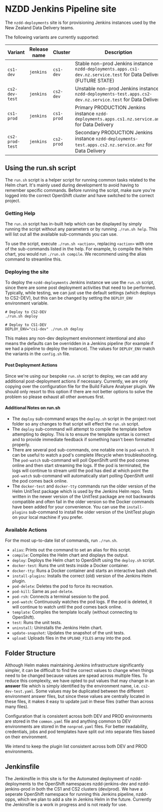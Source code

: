 # NZDD Jenkins Pipeline site

The `nzdd-deployments` site is for provisioning Jenkins instances used by the New Zealand Data Delivery teams.

The following variants are currently supported:

| Variant          | Release name   | Cluster    | Description                                                                                                         |
| ---------------- | -------------- | ---------- | ------------------------------------------------------------------------------------------------------------------- |
| `cs1-dev`        | `jenkins`      | `cs1-dev`  | Stable non-prod Jenkins instance `nzdd-deployments.apps.cs1-dev.nz.service.test` for Data Delivery (FUTURE STATE)   |
| `cs2-dev-test`   | `jenkins`      | `cs2-dev`  | Unstable non-prod Jenkins instance `nzdd-deployments-test.apps.cs2-dev.nz.service.test` for Data Delivery           |
| `cs1-prod`       | `jenkins`      | `cs1-prod` | Primary PRODUCTION Jenkins instance `nzdd-deployments.apps.cs1.nz.service.anz` for Data Delivery                    |
| `cs2-prod-test`  | `jenkins`      | `cs2-prod` | Secondary PRODUCTION Jenkins instance `nzdd-deployments-test.apps.cs2.nz.service.anz` for Data Delivery             |

## Using the run.sh script

The `run.sh` script is a helper script for running common tasks related to the Helm chart. It's mainly used during development to avoid having to remember specific commands. Before running the script, make sure you're logged into the correct OpenShift cluster and have switched to the correct project.

### Getting Help

The `run.sh` script has in-built help which can be displayed by simply running the script without any parameters or by running `./run.sh help`. This will list out all the available sub-commands you can use.

To use the script, execute `./run.sh <action>`, replacing `<action>` with one of the sub-commands listed in the help. For example, to compile the Helm chart, you would run `./run.sh compile`. We recommend using the alias command to streamline this.

### Deploying the site

To deploy the `nzdd-deployments` Jenkins instance we use the `run.sh` script, since there are some post deployment activities that need to be performed. Typically, while testing, we can just use the default settings (which deploys to CS2-DEV), but this can be changed by setting the `DEPLOY_ENV` environment variable.

```shell
# Deploy to CS2-DEV
./run.sh deploy

# Deploy to CS1-DEV
DEPLOY_ENV="cs1-dev" ./run.sh deploy
```

This makes any non-dev deployment environment intentional and also means the defaults can be overridden in a Jenkins pipeline (for example if we had a pipeline to deploy the instance). The values for `DEPLOY_ENV` match the variants in the `config.sh` file.

#### Post Deployment Actions

Since we're using our bespoke `run.sh` script to deploy, we can add any additional post-deployment actions if necessary. Currently, we are only copying over the configuration file for the Build Failure Analyser plugin. We should only resort to this option if there are not better options to solve the problem so please exhaust all other avenues first.

#### Additional Notes on run.sh

- The `deploy` sub-command wraps the `deploy.sh` script in the project root folder so any changes to that script will effect the `run.sh` script.
- The `deploy` sub-command will attempt to compile the template before attempting to deploy. This is to ensure the template syntax is correct and to provide immediate feedback if something hasn't been formatted properly.
- There are several pod sub-commands, one notable one is `pod-watch`. It can be useful to watch a pod's complete lifecycle when troubleshooting. The `pod-watch` sub-command will poll OpenShift until the pod comes online and then start streaming the logs. If the pod is terminated, the logs will continue to stream until the pod has died at which point the `pod-watch` sub-command will automatically start polling OpenShift until the pod comes back online.
- The `docker-test` and `docker-tty` commands run the older version of the Helm UnitTest package which is used by the Jenkins Helm repo. Tests written in the newer version of the UnitTest package are not backwards compatible and often fail in the older version so the Docker commands have been added for your convenience. You can use the `install-plugins` sub-command to install the older version of the UnitTest plugin on your local machine if you prefer.


### Available Actions

For the most up-to-date list of commands, run `./run.sh`.

- `alias`: Prints out the command to set an alias for this script.
- `compile`: Compiles the Helm chart and displays the output.
- `deploy`: Deploys the Helm chart to OpenShift using the `deploy.sh` script.
- `docker-test`: Runs the unit tests inside a Docker container.
- `docker-tty`: Runs a Docker container and starts an interactive bash shell.
- `install-plugins`: Installs the correct (old) version of the Jenkins Helm plugin.
- `pod-delete`: Deletes the pod to force its recreation.
- `pod-kill`: Same as `pod-delete`.
- `pod-rsh`: Connects a terminal session to the pod.
- `pod-watch`: Continuously watches the pod logs. If the pod is deleted, it will continue to watch until the pod comes back online.
- `template`: Compiles the template locally (without connecting to OpenShift).
- `test`: Runs the unit tests.
- `uninstall`: Uninstalls the Jenkins Helm chart.
- `update-snapshot`: Updates the snapshot of the unit tests.
- `upload`: Uploads files in the `UPLOAD_FILES` array into the pod.

## Folder Structure

Although Helm makes maintaining Jenkins infrastructure significantly simpler, it can be difficult to find the correct values to change when things need to be changed because values are spead across multiple files. To reduce this complexity, we have opted to put values that may change in an **answer** file which is simply identified by the environment name, i.e. `cs2-dev-test.yaml`. Some values may be duplicated between the different environment answer files, but since these values are centrally located in these files, it makes it easy to update just in these files (rather than across many files).

Configuration that is consistent across both DEV and PROD environments are stored in the `common.yaml` file and anything common to DEV environments are stored in the `nonprod.yaml` files. For better readability, credentials, jobs and pod templates have split out into separate files based on their environment.

We intend to keep the plugin list consistent across both DEV and PROD environments.

## Jenkinsfile

The Jenkinsfile in this site is for the Automated deployment of nzdd-deployments to the OpenShift namespaces nzdd-jenkins-dev and nzdd-jenkins-prod in both the CS1 and CS2 clusters (dev/prod).
We have a seperate OpenShift namespace for running this Jenkins pipeline, nzdd-opps, which we plan to add a site in Jenkins Helm in the future.
Currently the Jenkinsfile is a work in progress and is not ready for use.